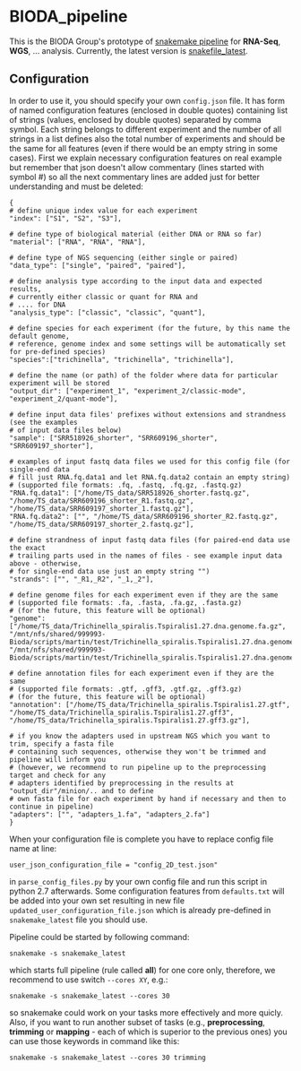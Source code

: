# BIODA_pipeline
This is the BIODA Group's prototype of [snakemake pipeline](http://snakemake.readthedocs.io/en/stable/index.html) for **RNA-Seq**, **WGS**, ... analysis. Currently, the latest version is [snakefile_latest](./snakefile_lastest).

## Configuration
In order to use it, you should specify your own `config.json` file. It has form of named configuration features (enclosed in double quotes) containing list of strings (values, enclosed by double quotes) separated by comma symbol. Each string belongs to different experiment and the number of all strings in a list defines also the total number of experiments and should be the same for all features (even if there would be an empty string in some cases). First we explain necessary configuration features on real example but remember that json doesn't allow commentary (lines started with symbol #) so all the next commentary lines are added just for better understanding and must be deleted:
```
{
# define unique index value for each experiment
"index": ["S1", "S2", "S3"],

# define type of biological material (either DNA or RNA so far)
"material": ["RNA", "RNA", "RNA"],

# define type of NGS sequencing (either single or paired)
"data_type": ["single", "paired", "paired"],

# define analysis type according to the input data and expected results, 
# currently either classic or quant for RNA and
# .... for DNA
"analysis_type": ["classic", "classic", "quant"],

# define species for each experiment (for the future, by this name the default genome, 
# reference, genome index and some settings will be automatically set for pre-defined species)
"species":["trichinella", "trichinella", "trichinella"],

# define the name (or path) of the folder where data for particular experiment will be stored 
"output_dir": ["experiment_1", "experiment_2/classic-mode", "experiment_2/quant-mode"],

# define input data files' prefixes without extensions and strandness (see the examples 
# of input data files below)
"sample": ["SRR518926_shorter", "SRR609196_shorter", "SRR609197_shorter"],

# examples of input fastq data files we used for this config file (for single-end data 
# fill just RNA.fq.data1 and let RNA.fq.data2 contain an empty string)
# (supported file formats: .fq, .fastq, .fq.gz, .fastq.gz)
"RNA.fq.data1": ["/home/TS_data/SRR518926_shorter.fastq.gz", "/home/TS_data/SRR609196_shorter_R1.fastq.gz", "/home/TS_data/SRR609197_shorter_1.fastq.gz"],
"RNA.fq.data2": ["", "/home/TS_data/SRR609196_shorter_R2.fastq.gz", "/home/TS_data/SRR609197_shorter_2.fastq.gz"],

# define strandness of input fastq data files (for paired-end data use the exact 
# trailing parts used in the names of files - see example input data above - otherwise, 
# for single-end data use just an empty string "")
"strands": ["", "_R1,_R2", "_1,_2"],

# define genome files for each experiment even if they are the same 
# (supported file formats: .fa, .fasta, .fa.gz, .fasta.gz)
# (for the future, this feature will be optional)
"genome": ["/home/TS_data/Trichinella_spiralis.Tspiralis1.27.dna.genome.fa.gz", "/mnt/nfs/shared/999993-Bioda/scripts/martin/test/Trichinella_spiralis.Tspiralis1.27.dna.genome.fasta.gz", "/mnt/nfs/shared/999993-Bioda/scripts/martin/test/Trichinella_spiralis.Tspiralis1.27.dna.genome.fasta.gz"],

# define annotation files for each experiment even if they are the same
# (supported file formats: .gtf, .gff3, .gtf.gz, .gff3.gz)
# (for the future, this feature will be optional)
"annotation": ["/home/TS_data/Trichinella_spiralis.Tspiralis1.27.gtf", "/home/TS_data/Trichinella_spiralis.Tspiralis1.27.gff3", "/home/TS_data/Trichinella_spiralis.Tspiralis1.27.gff3.gz"],

# if you know the adapters used in upstream NGS which you want to trim, specify a fasta file 
# containing such sequences, otherwise they won't be trimmed and pipeline will inform you 
# (however, we recommend to run pipeline up to the preprocessing target and check for any 
# adapters identified by preprocessing in the results at "output_dir"/minion/.. and to define
# own fasta file for each experiment by hand if necessary and then to continue in pipeline)
"adapters": ["", "adapters_1.fa", "adapters_2.fa"]
}
```

When your configuration file is complete you have to replace config file name at line: 
```
user_json_configuration_file = "config_2D_test.json"
``` 
in `parse_config_files.py` by your own config file and run this script in python 2.7 afterwards. Some configuration features from `defaults.txt` will be added into your own set resulting in new file `updated_user_configuration_file.json` which is already pre-defined in `snakemake_latest` file you should use. 

Pipeline could be started by following command:
```
snakemake -s snakemake_latest
```
which starts full pipeline (rule called **all**) for one core only, therefore, we recommend to use switch `--cores XY`, e.g.:
```
snakemake -s snakemake_latest --cores 30
```
so snakemake could work on your tasks more effectively and more quicly. Also, if you want to run another subset of tasks (e.g., **preprocessing**, **trimming** or **mapping** - each of which is superior to the previous ones) you can use those keywords in command like this:
```
snakemake -s snakemake_latest --cores 30 trimming
```
